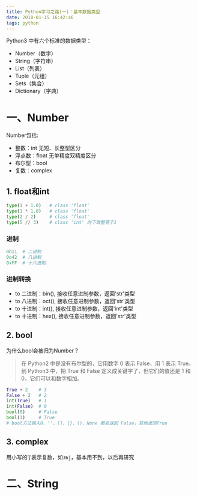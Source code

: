 ```yaml
---
title: Python学习之路(一)：基本数据类型
date: 2018-01-15 16:42:46
tags: python
---
```


Python3 中有六个标准的数据类型：
- Number（数字）
- String（字符串）
- List（列表）
- Tuple（元组）
- Sets（集合）
- Dictionary（字典）

# 一、Number
Number包括:
- 整数：int 无短、长整型区分
- 浮点数：float 无单精度双精度区分
- 布尔型：bool
- 复数：complex

## 1. float和int
```Python
type(1 + 1.0)   # class 'float'
type(1 * 1.0)   # class 'float'
type(2 / 2)     # class 'float'
type(5 // 3)    # class 'int' 向下取整等于1
```
<!--more-->

### 进制
```Python
0b11  # 二进制
0o42  # 八进制
0xFF  # 十六进制
```
### 进制转换
- to 二进制：bin(), 接收任意进制参数，返回'str'类型
- to 八进制：oct(), 接收任意进制参数，返回'str'类型
- to 十进制：int(), 接收任意进制参数，返回'int'类型
- to 十进制：hex(), 接收任意进制参数，返回'str'类型

## 2. bool
为什么bool会被归为Number？
> 在 Python2 中是没有布尔型的，它用数字 0 表示 False，用 1 表示 True。到 Python3 中，把 True 和 False 定义成关键字了，但它们的值还是 1 和 0，它们可以和数字相加。
```Python
True + 2    # 3
False + 2   # 2
int(True)   # 1
int(False)  # 0
bool(0)     # False
bool(1)     # True
# bool方法输入0、''、[]、{}、()、None 都会返回 False，其他返回True
```
## 3. complex
用小写的‘j’表示复数，如<code>36j</code>，基本用不到，以后再研究

# 二、String